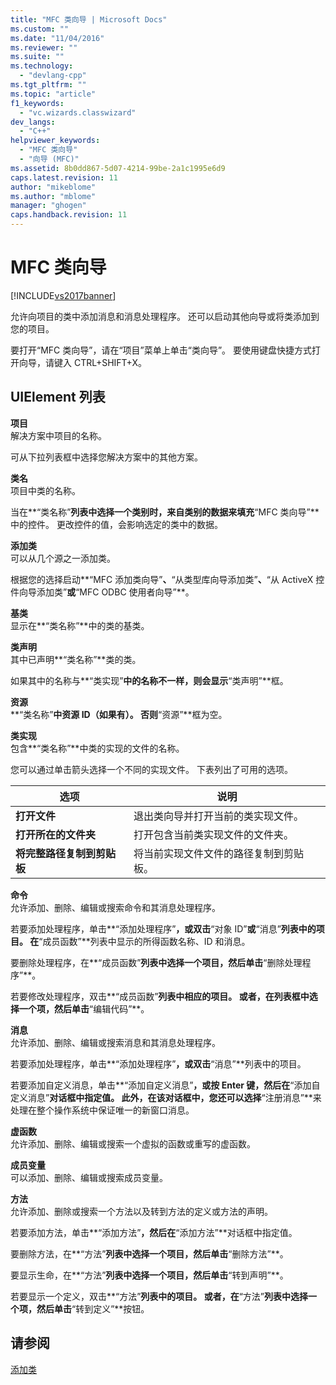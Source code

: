 ```yaml
---
title: "MFC 类向导 | Microsoft Docs"
ms.custom: ""
ms.date: "11/04/2016"
ms.reviewer: ""
ms.suite: ""
ms.technology: 
  - "devlang-cpp"
ms.tgt_pltfrm: ""
ms.topic: "article"
f1_keywords: 
  - "vc.wizards.classwizard"
dev_langs: 
  - "C++"
helpviewer_keywords: 
  - "MFC 类向导"
  - "向导 (MFC)"
ms.assetid: 8b0dd867-5d07-4214-99be-2a1c1995e6d9
caps.latest.revision: 11
author: "mikeblome"
ms.author: "mblome"
manager: "ghogen"
caps.handback.revision: 11
---
```

# MFC 类向导
[!INCLUDE[vs2017banner](../../assembler/inline/includes/vs2017banner.md)]

允许向项目的类中添加消息和消息处理程序。  还可以启动其他向导或将类添加到您的项目。  
  
 要打开“MFC 类向导”，请在“项目”菜单上单击“类向导”。  要使用键盘快捷方式打开向导，请键入 CTRL\+SHIFT\+X。  
  
## UIElement 列表  
 **项目**  
 解决方案中项目的名称。  
  
 可从下拉列表框中选择您解决方案中的其他方案。  
  
 **类名**  
 项目中类的名称。  
  
 当在**“类名称”**列表中选择一个类别时，来自类别的数据来填充**“MFC 类向导”**中的控件。  更改控件的值，会影响选定的类中的数据。  
  
 **添加类**  
 可以从几个源之一添加类。  
  
 根据您的选择启动**“MFC 添加类向导”**、**“从类型库向导添加类”**、**“从 ActiveX 控件向导添加类”**或**“MFC ODBC 使用者向导”**。  
  
 **基类**  
 显示在**“类名称”**中的类的基类。  
  
 **类声明**  
 其中已声明**“类名称”**类的类。  
  
 如果其中的名称与**“类实现”**中的名称不一样，则会显示**“类声明”**框。  
  
 **资源**  
 **“类名称”**中资源 ID（如果有）。  否则**“资源”**框为空。  
  
 **类实现**  
 包含**“类名称”**中类的实现的文件的名称。  
  
 您可以通过单击箭头选择一个不同的实现文件。  下表列出了可用的选项。  
  
|选项|说明|  
|--------|--------|  
|**打开文件**|退出类向导并打开当前的类实现文件。|  
|**打开所在的文件夹**|打开包含当前类实现文件的文件夹。|  
|**将完整路径复制到剪贴板**|将当前实现文件文件的路径复制到剪贴板。|  
  
 **命令**  
 允许添加、删除、编辑或搜索命令和其消息处理程序。  
  
 若要添加处理程序，单击**“添加处理程序”**，或双击**“对象 ID”**或**“消息”**列表中的项目。  在**“成员函数”**列表中显示的所得函数名称、ID 和消息。  
  
 要删除处理程序，在**“成员函数”**列表中选择一个项目，然后单击**“删除处理程序”**。  
  
 若要修改处理程序，双击**“成员函数”**列表中相应的项目。  或者，在列表框中选择一个项，然后单击**“编辑代码”**。  
  
 **消息**  
 允许添加、删除、编辑或搜索消息和其消息处理程序。  
  
 若要添加处理程序，单击**“添加处理程序”**，或双击**“消息”**列表中的项目。  
  
 若要添加自定义消息，单击**“添加自定义消息”**，或按 Enter 键，然后在**“添加自定义消息”**对话框中指定值。  此外，在该对话框中，您还可以选择**“注册消息”**来处理在整个操作系统中保证唯一的新窗口消息。  
  
 **虚函数**  
 允许添加、删除、编辑或搜索一个虚拟的函数或重写的虚函数。  
  
 **成员变量**  
 可以添加、删除、编辑或搜索成员变量。  
  
 **方法**  
 允许添加、删除或搜索一个方法以及转到方法的定义或方法的声明。  
  
 若要添加方法，单击**“添加方法”**，然后在**“添加方法”**对话框中指定值。  
  
 要删除方法，在**“方法”**列表中选择一个项目，然后单击**“删除方法”**。  
  
 要显示生命，在**“方法”**列表中选择一个项目，然后单击**“转到声明”**。  
  
 若要显示一个定义，双击**“方法”**列表中的项目。  或者，在**“方法”**列表中选择一个项，然后单击**“转到定义”**按钮。  
  
## 请参阅  
 [添加类](../../ide/adding-a-class-visual-cpp.md)